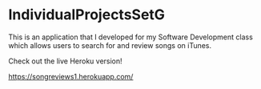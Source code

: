 # IndividualProjectsSetG

This is an application that I developed for my Software Development class which allows users to search for and review songs on iTunes.

Check out the live Heroku version!


https://songreviews1.herokuapp.com/
